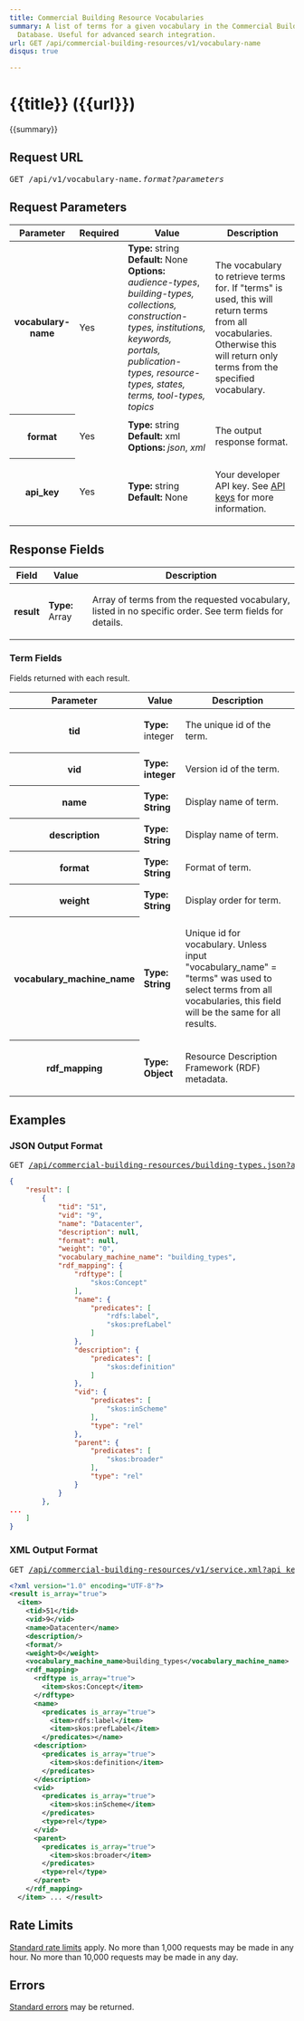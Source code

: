 ```yaml
---
title: Commercial Building Resource Vocabularies
summary: A list of terms for a given vocabulary in the Commercial Buildings Resource
  Database. Useful for advanced search integration.
url: GET /api/commercial-building-resources/v1/vocabulary-name
disqus: true

---
```


# {{title}} <span class="url">({{url}})</span>
{{summary}}

<ul id="toc"></ul>

## Request URL

<pre>GET /api/v1/vocabulary-name<em>.format?parameters</em></pre>

## Request Parameters

<table border="0" cellpadding="0" cellspacing="0" class="doc-parameters">
  <thead>
    <tr>
      <th class="doc-parameters-name" scope="col">Parameter</th>
      <th class="doc-parameters-required" scope="col">Required</th>
      <th class="doc-parameters-value" scope="col">Value</th>
      <th class="doc-parameters-description" scope="col">Description</th>
    </tr>
  </thead>
  <tbody>
    <tr>
      <th class="doc-parameter-name" scope="row">vocabulary-name</th>
      <td class="doc-parameter-required">Yes</td>
      <td class="doc-parameter-value">
        <div class="doc-parameter-value-field">
          <strong>Type:</strong> string
        </div>
        <div class="doc-parameter-value-field">
          <strong>Default:</strong> None
        </div>
        <div class="doc-parameter-value-field">
          <strong>Options:</strong> <em>audience-types</em>, <i>building-types, collections, construction-types, institutions, keywords, portals, publication-types, resource-types, states, terms, tool-types, topics</i>
        </div>
      </td>
      <td class="doc-parameter-description">
        <p>The vocabulary to retrieve terms for. If "terms" is used, this will return terms from all vocabularies. Otherwise this will return only terms from the specified vocabulary.</p>
      </td>
    </tr>
    <tr>
      <th class="doc-parameter-name" scope="row">format</th>
      <td class="doc-parameter-required">Yes</td>
      <td class="doc-parameter-value">
        <div class="doc-parameter-value-field">
          <strong>Type:</strong> string
        </div>
        <div class="doc-parameter-value-field">
          <strong>Default:</strong> xml
        </div>
        <div class="doc-parameter-value-field">
          <strong>Options:</strong> <em>json</em>, <em>xml</em>
        </div>
      </td>
      <td class="doc-parameter-description">
        <p>The output response format.</p>
      </td>
    </tr>
    <tr>
      <th class="doc-parameter-name" scope="row">api_key</th>
      <td class="doc-parameter-required">Yes</td>
      <td class="doc-parameter-value">
        <div class="doc-parameter-value-field">
          <strong>Type:</strong> string
        </div>
        <div class="doc-parameter-value-field">
          <strong>Default:</strong> None
        </div>
      </td>
      <td class="doc-parameter-description">
        <p>Your developer API key. See <a href="/docs/api-key/">API keys</a> for more information.</p>
      </td>
    </tr>
  </tbody>
</table>

## Response Fields

<table border="0" cellpadding="0" cellspacing="0" class="doc-parameters">
  <thead>
    <tr>
      <th class="doc-parameters-name" scope="col">Field</th>
      <th class="doc-parameters-value" scope="col">Value</th>
      <th class="doc-parameters-description" scope="col">Description</th>
    </tr>
  </thead>
  <tbody>
    <tr>
      <th class="doc-parameter-name" scope="row">result</th>
      <td class="doc-parameter-value">
        <div class="doc-parameter-value-field">
          <strong>Type:</strong> Array
        </div>
        <div class="doc-parameter-value-field"></div>
      </td>
      <td class="doc-parameter-description">
        <p>Array of terms from the requested vocabulary, listed in no specific order. See term fields for details.</p>
      </td>
    </tr>
  </tbody>
</table>

### Term Fields

Fields returned with each result.

<table border="0" cellpadding="0" cellspacing="0" class="doc-parameters">
  <thead>
    <tr>
      <th class="doc-parameters-name" scope="col">Parameter</th>
      <th class="doc-parameters-value" scope="col">Value</th>
      <th class="doc-parameters-description" scope="col">Description</th>
    </tr>
  </thead>
  <tbody>
    <tr>
      <th class="doc-parameter-name" scope="row">tid</th>
      <td class="doc-parameter-value">
        <div class="doc-parameter-value-field">
          <strong>Type:</strong> integer
        </div>
      </td>
      <td class="doc-parameter-description">
        <p>The unique id of the term.</p>
      </td>
    </tr>
    <tr>
      <th class="doc-parameter-name" scope="row">vid</th>
      <td class="doc-parameter-value">
        <div class="doc-parameter-value-field">
          <strong>Type: integer</strong>
        </div>
      </td>
      <td class="doc-parameter-description">
        <p>Version id of the term.</p>
      </td>
    </tr>
    <tr>
      <th class="doc-parameter-name" scope="row">name</th>
      <td class="doc-parameter-value">
        <div class="doc-parameter-value-field">
          <span style="font-weight: bold">Type: String</span>
        </div>
      </td>
      <td class="doc-parameter-description">
        <p>Display name of term.</p>
      </td>
    </tr>
    <tr>
      <th class="doc-parameter-name" scope="row">description</th>
      <td class="doc-parameter-value">
        <div class="doc-parameter-value-field">
          <span style="font-weight: bold">Type: String</span>
        </div>
      </td>
      <td class="doc-parameter-description">
        <p>Display name of term.</p>
      </td>
    </tr>
    <tr>
      <th class="doc-parameter-name" scope="row">format</th>
      <td class="doc-parameter-value">
        <div class="doc-parameter-value-field">
          <span style="font-weight: bold">Type: String</span>
        </div>
      </td>
      <td class="doc-parameter-description">
        <p>Format of term.</p>
      </td>
    </tr>
    <tr>
      <th class="doc-parameter-name" scope="row">weight</th>
      <td class="doc-parameter-value">
        <div class="doc-parameter-value-field">
          <span style="font-weight: bold">Type: String</span>
        </div>
      </td>
      <td class="doc-parameter-description">
        <p>Display order for term.</p>
      </td>
    </tr>
    <tr>
      <th class="doc-parameter-name" scope="row">vocabulary_machine_name</th>
      <td class="doc-parameter-value">
        <div class="doc-parameter-value-field">
          <span style="font-weight: bold">Type: String</span>
        </div>
      </td>
      <td class="doc-parameter-description">
        <p>Unique id for vocabulary. Unless input "vocabulary_name" = "terms" was used to select terms from all vocabularies, this field will be the same for all results.</p>
      </td>
    </tr>
    <tr>
      <th class="doc-parameter-name" scope="row">rdf_mapping</th>
      <td class="doc-parameter-value">
        <div class="doc-parameter-value-field">
          <span style="font-weight: bold">Type: Object</span>
        </div>
      </td>
      <td class="doc-parameter-description">
        <p>Resource Description Framework (RDF) metadata.</p>
      </td>
    </tr>
  </tbody>
</table>

## Examples

### JSON Output Format

<pre>GET <a href="http://api.data.gov/nrel/commercial-building-resources/v1/building-types.json?api_key=DEMO_KEY">/api/commercial-building-resources/building-types.json?api_key=DEMO_KEY</a></pre>

```json
{
    "result": [
        {
            "tid": "51",
            "vid": "9",
            "name": "Datacenter",
            "description": null,
            "format": null,
            "weight": "0",
            "vocabulary_machine_name": "building_types",
            "rdf_mapping": {
                "rdftype": [
                    "skos:Concept"
                ],
                "name": {
                    "predicates": [
                        "rdfs:label",
                        "skos:prefLabel"
                    ]
                },
                "description": {
                    "predicates": [
                        "skos:definition"
                    ]
                },
                "vid": {
                    "predicates": [
                        "skos:inScheme"
                    ],
                    "type": "rel"
                },
                "parent": {
                    "predicates": [
                        "skos:broader"
                    ],
                    "type": "rel"
                }
            }
        },
...
    ]
}
```

### XML Output Format

<pre>GET <a href="http://api.data.gov/nrel/commercial-building-resources/v1/building-types.xml?api_key=DEMO_KEY">/api/commercial-building-resources/v1/service.xml?api_key=DEMO_KEY</a></pre>

```xml
<?xml version="1.0" encoding="UTF-8"?>
<result is_array="true">
  <item>
    <tid>51</tid>
    <vid>9</vid>
    <name>Datacenter</name>
    <description/>
    <format/>
    <weight>0</weight>
    <vocabulary_machine_name>building_types</vocabulary_machine_name>
    <rdf_mapping>
      <rdftype is_array="true">
        <item>skos:Concept</item>
      </rdftype>
      <name>
        <predicates is_array="true">
          <item>rdfs:label</item>
          <item>skos:prefLabel</item>
        </predicates></name>
      <description>
        <predicates is_array="true">
          <item>skos:definition</item>
        </predicates>
      </description>
      <vid>
        <predicates is_array="true">
          <item>skos:inScheme</item>
        </predicates>
        <type>rel</type>
      </vid>
      <parent>
        <predicates is_array="true">
          <item>skos:broader</item>
        </predicates>
        <type>rel</type>
      </parent>
    </rdf_mapping>
  </item> ... </result>
```

## Rate Limits

[Standard rate limits](/docs/rate-limits) apply. No more than 1,000 requests may be made in any hour. No more than 10,000 requests may be made in any day.

## Errors

[Standard errors](/docs/errors) may be returned.
